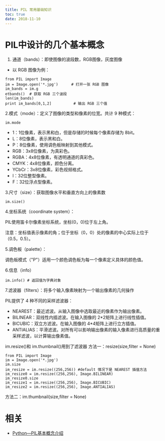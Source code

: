 ```yaml
---
title: PIL 常用基础知识
toc: true
date: 2018-11-10
---
```

# PIL中设计的几个基本概念

1. 通道（bands）：即使图像的波段数，RGB图像，灰度图像

- 以 RGB 图像为例：

```text
from PIL import Image
im = Image.open('*.jpg')      # 打开一张 RGB 图像
im_bands = im.g
etbands()  # 获取 RGB 三个波段
len(im_bands)
print im_bands[0,1,2]          # 输出 RGB 三个值
```

2.模式（mode）：定义了图像的类型和像素的位宽。共计 9 种模式：

```text
im.mode
```

- 1：1位像素，表示黑和白，但是存储的时候每个像素存储为 8bit。
- L：8位像素，表示黑和白。
- P：8位像素，使用调色板映射到其他模式。
- RGB：3x8位像素，为真彩色。
- RGBA：4x8位像素，有透明通道的真彩色。
- CMYK：4x8位像素，颜色分离。
- YCbCr：3x8位像素，彩色视频格式。
- I：32位整型像素。
- F：32位浮点型像素。

3.尺寸（size）：获取图像水平和垂直方向上的像素数

```text
im.size()
```

4.坐标系统（coordinate system）：

PIL使用笛卡尔像素坐标系统，坐标(0，0)位于左上角。

注意：坐标值表示像素的角；位于坐标（0，0）处的像素的中心实际上位于（0.5，0.5）。

5.调色板（palette）：

调色板模式（"P"）适用一个颜色调色板为每一个像素定义具体的颜色值。

6.信息（info）

```text
im.info() # 返回值为字典对象
```

7.滤波器（filters）：将多个输入像素映射为一个输出像素的几何操作

PIL提供了 4 种不同的采样滤波器：

- NEAREST：最近滤波。从输入图像中选取最近的像素作为输出像素。
- BILINEAR：双线性内插滤波。在输入图像的 2*2矩阵上进行线性插值。
- BICUBIC：双立方滤波。在输入图像的 4*4矩阵上进行立方插值。
- ANTIALIAS：平滑滤波。对所有可以影响输出像素的输入像素进行高质量的重采样滤波，以计算输出像素值。


im.resize()和 im.thumbnail()用到了滤波器
方法一：resize(size,filter = None)

```text
from PIL import Image
im = Image.open('*.jpg')
im.size
im_resize = im.resize((256,256)) #default 情况下是 NEAREST 插值方法
im_resize0 = im.resize((256,256), Image.BILINEAR)
im_resize0.size
im_resize1 = im.resize((256,256), Image.BICUBIC)
im_resize2 = im.resize((256,256), Image.ANTIALIAS)
```

方法二：im.thumbnail(size,filter = None)



# 相关

- [Python—PIL基本概念介绍](https://zhuanlan.zhihu.com/p/27504020)
